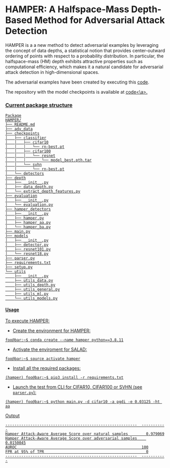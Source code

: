 # HAMPER: A Halfspace-Mass Depth-Based Method for Adversarial Attack Detection
HAMPER is a a new method to detect adversarial examples by leveraging the concept of data depths, a statistical
notion that provides center-outward ordering of points with respect to a probability distribution. In particular, the halfspace-mass (HM) depth exhibits attractive properties
such as computational efficiency, which makes it a natural candidate for adversarial attack detection in high-dimensional spaces. 

The adversarial examples have been created by executing this <a href="https://github.com/aldahdooh/detectors_review">code</a>. 

The repository with the model checkpoints is available at <a href="https://drive.google.com/drive/folders/13LfOUq2IS4j0vhlIV-bWO5iTLGGlREDL?usp=sharing" >code<\a>.


### Current package structure
```
Package
HAMPER/
├── README.md
├── adv_data
├── checkpoints
│   ├── classifier
│   │   ├── cifar10
│   │   │   └── rn-best.pt
│   │   ├── cifar100
│   │   │   └── resnet
│   │   │       └── model_best.pth.tar
│   │   └── svhn
│   │       └── rn-best.pt
│   └── detectors
├── depth
│   ├── __init__.py
│   ├── data_depth.py
│   └── extract_depth_features.py
├── evaluation
│   ├── __init__.py
│   └── evaluation.py
├── hamper_detectors
│   ├── __init__.py
│   ├── hamper.py
│   ├── hamper_aa.py
│   └── hamper_ba.py
├── main.py
├── models
│   ├── __init__.py
│   ├── detector.py
│   ├── resnet101.py
│   └── resnet18.py
├── parser.py
├── requirements.txt
├── setup.py
└── utils
    ├── __init__.py
    ├── utils_data.py
    ├── utils_depth.py
    ├── utils_general.py
    ├── utils_ml.py
    └── utils_models.py
```

#### Usage

To execute HAMPER:
- Create the environment for HAMPER:
```console
foo@bar:~$ conda create --name hamper python==3.8.11
```
- Activate the enviroment for SALAD:
```console
foo@bar:~$ source activate hamper
```
- Install all the required packages:
```console
(hamper) foo@bar:~$ pip3 install -r requirements.txt
```
- Launch the test from CLI for CIFAR10, CIFAR100 or SVHN (see <code>parser.py</code>):
```console
(hamper) foo@bar:~$ python main.py -d cifar10 -a pgdi -e 0.03125 -ht aa
```
Output
```
----------------------------------------------------------  -----------
Hamper Attack-Aware Average Score over natural samples        0.979069
Hamper Attack-Aware Average Score over adversarial samples    0.0150045
AUROC                                                       100
FPR at 95% of TPR                                             0
----------------------------------------------------------  -----------
```
